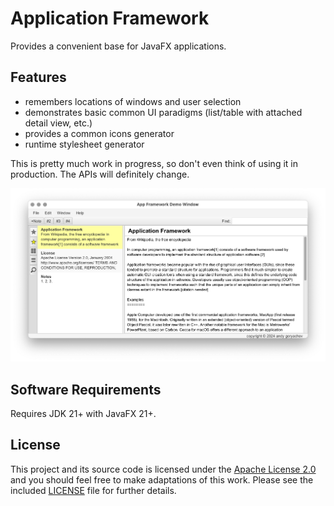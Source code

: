 # Application Framework

Provides a convenient base for JavaFX applications.

## Features

- remembers locations of windows and user selection
- demonstrates basic common UI paradigms (list/table with attached detail view, etc.)
- provides a common icons generator
- runtime stylesheet generator

This is pretty much work in progress, so don't even think of using it in production.  The APIs will definitely change.

![screenshot](doc/screenshot.png)



## Software Requirements

Requires JDK 21+ with JavaFX 21+.



## License

This project and its source code is licensed under the [Apache License 2.0](http://www.apache.org/licenses/LICENSE-2.0)
and you should feel free to make adaptations of this work. Please see the included
[LICENSE](LICENSE) file for further details.
